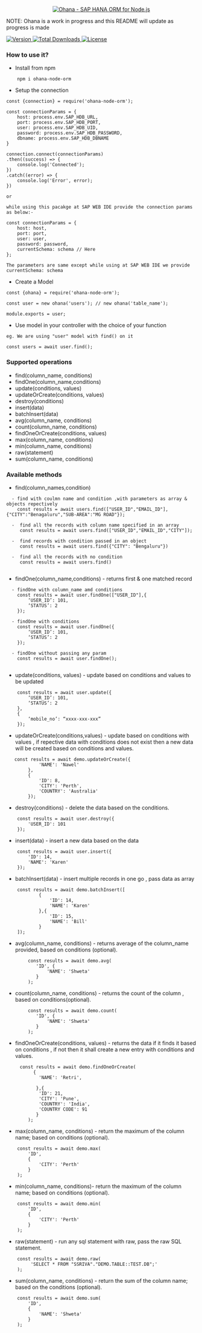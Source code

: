<p align="center">
  <a href="https://github.com/shwetasrivastava/Ohana">
    <img alt="Ohana - SAP HANA ORM for Node.js" src="https://user-images.githubusercontent.com/5300686/79893777-2acc2d80-8422-11ea-8f4a-4b8d1f620501.png" />
  </a>
</p>

NOTE: Ohana is a work in progress and this README will update as progress is made

<a href="https://www.npmjs.com/package/ohana-node-orm">
    <img src="https://img.shields.io/npm/v/ohana-node-orm" alt="Version">
</a>

 <a href="https://www.npmjs.com/package/ohana-node-orm">
    <img src="https://img.shields.io/npm/dw/ohana-node-orm" alt="Total Downloads">
</a>

 <a href="https://www.npmjs.com/package/ohana-node-orm">
    <img src="https://img.shields.io/npm/l/ohana-node-orm" alt="License">
  </a>

 
### How to use it?
- Install from npm
```
    npm i ohana-node-orm
```

- Setup the connection
```
const {connection} = require('ohana-node-orm');

const connectionParams = {
    host: process.env.SAP_HDB_URL,
    port: process.env.SAP_HDB_PORT,
    user: process.env.SAP_HDB_UID,
    password: process.env.SAP_HDB_PASSWORD,
    dbname: process.env.SAP_HDB_DBNAME
}

connection.connect(connectionParams)
.then((success) => {
    console.log('Connected');
})
.catch((error) => {
    console.log('Error', error);
})

or

while using this pacakge at SAP WEB IDE provide the connection params as below:-

const connectionParams = {
    host: host,
    port: port,
    user: user,
    password: password,
    currentSchema: schema // Here
};

The parameters are same except while using at SAP WEB IDE we provide currentSchema: schema
```

- Create a Model
```
const {ohana} = require('ohana-node-orm');

const user = new ohana('users'); // new ohana('table_name');

module.exports = user;
```

- Use model in your controller with the choice of your function
```
eg. We are using "user" model with find() on it 

const users = await user.find();

```

### Supported operations

- find(column_name, conditions)
- findOne(column_name,conditions)
- update(conditions, values)
- updateOrCreate(conditions, values)
- destroy(conditions)
- insert(data)
- batchInsert(data)
- avg(column_name, conditions)
- count(column_name, conditions)
- findOneOrCreate(conditions, values)
- max(column_name, conditions)
- min(column_name, conditions)
- raw(statement)
- sum(column_name, conditions)

### Available methods
- find(column_names,condition) 
````
  - find with coulmn name and condition ,with parameters as array & objects repectively
    const results = await users.find(["USER_ID","EMAIL_ID"],{"CITY":"Benagaluru","SUB-AREA":"MG ROAD"});

  -  find all the records with column name specified in an array
     const results = await users.find(["USER_ID","EMAIL_ID","CITY"]);               

  -  find records with condition passed in an object
     const results = await users.find({"CITY": "Bengaluru"})

  -  find all the records with no condition
     const results = await users.find()


````
- findOne(column_name,conditions) - returns first & one matched record
````
  - findOne with column_name amd conditions  
    const results = await user.findOne(["USER_ID"],{
        ‘USER_ID’: 101,
        ‘STATUS’: 2
    }); 

  - findOne with conditions  
    const results = await user.findOne({
        ‘USER_ID’: 101,
        ‘STATUS’: 2
    }); 

  - findOne without passing any param
    const results = await user.findOne(); 


````
- update(conditions, values)  - update based on conditions and values to be updated
````
    const results = await user.update({
        ‘USER_ID’: 101,
        ‘STATUS’: 2
    },
    {
        ‘mobile_no’: “xxxx-xxx-xxx”
    });
````

- updateOrCreate(conditions,values) - update based on conditions with values , if repective data  with
  conditions does not exist then a new data will be created based on conditions and values.
````
   const results = await demo.updateOrCreate({
            'NAME': 'Nawel'
        },
        {   
            'ID': 8,
            'CITY': 'Perth',
            'COUNTRY': 'Australia'
        });
````
- destroy(conditions) - delete the data based on the conditions.
````
    const results = await user.destroy({
        'USER_ID': 101
    });
````
- insert(data) - insert a new data based on the data
````
    const results = await user.insert({
        'ID': 14,
        'NAME': 'Karen'
    });
````
- batchInsert(data) - insert multiple records in one go , pass data as array
````
    const results = await demo.batchInsert([
            {
                'ID': 14,
                'NAME': 'Karen'
            },{
                'ID': 15,
                'NAME': 'Bill'
            }
    ]);
````
- avg(column_name, conditions) - returns average of the column_name provided, based on conditions        (optional).
````
        const results = await demo.avg(
           'ID', {
               'NAME': 'Shweta'
           }
        );
````
- count(column_name, conditions) - returns the count of the column , based on conditions(optional).
````
        const results = await demo.count(
           'ID', {
               'NAME': 'Shweta'
           }
        );
````
- findOneOrCreate(conditions, values) - returns the data if it finds it based on conditions , if not then it shall create a new entry with conditions and values.  
````
     const results = await demo.findOneOrCreate(
          {
            'NAME': 'Retri',
               
           },{
            'ID': 21,
            'CITY': 'Pune',
            'COUNTRY': 'India',
            'COUNTRY CODE': 91
           }
        );
````
- max(column_name, conditions) - return the maximum of the column name; based on conditions (optional).
````
    const results = await demo.max(
        'ID',
        {
            'CITY': 'Perth'   
        }
    );
````
- min(column_name, conditions)- return the maximum of the column name; based on conditions (optional).
````
    const results = await demo.min(
        'ID',
        {
            'CITY': 'Perth'   
        }
    );
````
- raw(statement) - run any sql statement with raw, pass the raw SQL statement. 
````
    const results = await demo.raw(
         'SELECT * FROM "SSRIVA"."DEMO.TABLE::TEST.DB";'
    );
````
- sum(column_name, conditions) - return the sum of the column name; based on the conditions (optional).

````
    const results = await demo.sum(
        'ID',
        {
            'NAME': 'Shweta'
        }
    );
````



